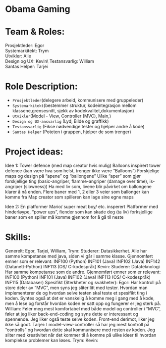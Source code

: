 # Obama Gaming

# Team & Roles:
Prosjektleder: Egor\
Systemarkitekt: Trym\
Utvikler: Alle\
Design og UX: Kevin\ 
Testansvarlig: William\
Santas Helper: Tarjei

# Role Description:
* `Prosjektleder`(delegere arbeid, kommunisere med gruppeleder)
* `Systemarkitekt`(bestemmer struktur, kodeintegrasjon mellom klassene,grensesnitt, sjekk av kodekvalitet,dokumentasjon)
* `Utvikler`(Model - View, Controller (MVC), Main,)
* `Design og UX-ansvarlig` (Lyd, Bilde og graffikk)
* `Testansvarlig` (Fikse nødvendige tester og hjelper andre å kode)
* `Santas Helper` (Poteten i gruppen, hjelper de som trenger)

# Project ideas:
Idee 1: Tower defence (med map creator hvis mulig)
	Balloons inspirert tower defence (kan være hva som helst, trenger ikke være “Balloons”)
	Forskjelige maps og design på “apene” og “ballongene”
	Ulike “aper” som gjør forskjellige ting (basic-angriper, flamme-angriper (damage over time), is-angriper (slowness))
	Ha med liv som, livene blir påvirket om ballongene klarer å nå enden.
	Flere baner med 1, 2 eller 3 veier som ballonger kan komme fra
	Map creator som spilleren kan lage sine egne maps

Idee 2: En platformer
	Mario/ super meat boy/ etc. insperert
	Platformer med hinderløype, “power ups”, fiender som kan skade deg (ta liv)
	forksjellige baner som en spiller må komme gjennom for å gå til neste

# Skills:
Generelt:
	Egor, Tarjei, William, Trym:
			Studerer: Datasikkerhet.
			Alle har samme kompetanse med java, siden vi går i samme klasse.
			Gjennomført emner som er relevant:
				INF100 (Python)
				INF101 (Java)
				INF102 (Java)
				INF142 (Datanett-Python)
				INF113 (OS/ C-kodespråk)
	Kevin:
		Studerer: Datateknologi
		Har samme kompetanse som de andre.
				Gjennomført emner som er relevant:
			INF100 (Python)
					INF101 (Java)
					INF102 (Java)
					INF113 (OS/ C-kodespråk)
			INF115 (Databaser)
Spesifikt (Sterkheter og svakheter):
	Egor:
		Har kontroll på store deler av “MVC”, men syns jeg sliter litt med tester. Hvordan man implementerer de og hvordan selve testen skal teste et spesifikt ting i koden.
		Syntes også at det er vanskelig å komme meg i gang med å kode, men å lese og forstår hvordan koden er satt opp og fungerer er jeg sterk på.
	William:
		Føler meg mest komfortabel med både model og controller i “MVC”, føler at jeg liker back-end-coding og syns dette er interessant og spennende. 
		Jeg liker også teste selve koden. Front-end derimot, liker jeg ikke så godt.
	Tarjei:
		I model-view-controller så har jeg mest kontroll på “controlls” og hvordan dette skal kommunisere med resten av koden. 
		Jeg sliter med kreativitet når det kommer til å komme på ulike ideer til hvordan komplekse problemer kan løses.
	Trym:
	Kevin:

